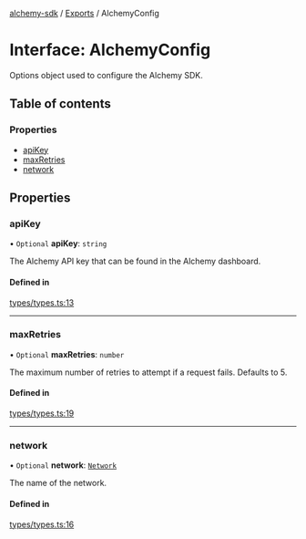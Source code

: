 [alchemy-sdk](../README.md) / [Exports](../modules.md) / AlchemyConfig

# Interface: AlchemyConfig

Options object used to configure the Alchemy SDK.

## Table of contents

### Properties

- [apiKey](AlchemyConfig.md#apikey)
- [maxRetries](AlchemyConfig.md#maxretries)
- [network](AlchemyConfig.md#network)

## Properties

### apiKey

• `Optional` **apiKey**: `string`

The Alchemy API key that can be found in the Alchemy dashboard.

#### Defined in

[types/types.ts:13](https://github.com/alchemyplatform/alchemy-sdk-js/blob/31c6d92/src/types/types.ts#L13)

___

### maxRetries

• `Optional` **maxRetries**: `number`

The maximum number of retries to attempt if a request fails. Defaults to 5.

#### Defined in

[types/types.ts:19](https://github.com/alchemyplatform/alchemy-sdk-js/blob/31c6d92/src/types/types.ts#L19)

___

### network

• `Optional` **network**: [`Network`](../enums/Network.md)

The name of the network.

#### Defined in

[types/types.ts:16](https://github.com/alchemyplatform/alchemy-sdk-js/blob/31c6d92/src/types/types.ts#L16)
